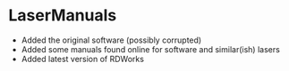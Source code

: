 # LaserManuals

- Added the original software (possibly corrupted)
- Added some manuals found online for software and similar(ish) lasers
- Added latest version of RDWorks
